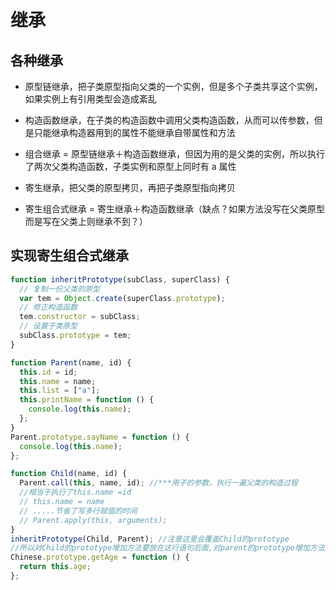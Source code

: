 # 继承

## 各种继承

- 原型链继承，把子类原型指向父类的一个实例，但是多个子类共享这个实例，如果实例上有引用类型会造成紊乱

- 构造函数继承，在子类的构造函数中调用父类构造函数，从而可以传参数，但是只能继承构造器用到的属性不能继承自带属性和方法

- 组合继承 = 原型链继承＋构造函数继承，但因为用的是父类的实例，所以执行了两次父类构造函数，子类实例和原型上同时有 a 属性

- 寄生继承，把父类的原型拷贝，再把子类原型指向拷贝

- 寄生组合式继承 = 寄生继承＋构造函数继承（缺点？如果方法没写在父类原型而是写在父类上则继承不到？）

## 实现寄生组合式继承

```js
function inheritPrototype(subClass, superClass) {
  // 复制一份父类的原型
  var tem = Object.create(superClass.prototype);
  // 修正构造函数
  tem.constructor = subClass;
  // 设置子类原型
  subClass.prototype = tem;
}

function Parent(name, id) {
  this.id = id;
  this.name = name;
  this.list = ["a"];
  this.printName = function () {
    console.log(this.name);
  };
}
Parent.prototype.sayName = function () {
  console.log(this.name);
};

function Child(name, id) {
  Parent.call(this, name, id); //***用子的参数，执行一遍父类的构造过程
  //相当于执行了this.name =id
  // this.name = name
  // .....节省了写多行赋值的时间
  // Parent.apply(this, arguments);
}
inheritPrototype(Child, Parent); //注意这里会覆盖Child的prototype
//所以对Child的prototype增加方法要放在这行语句后面,对parent的prototype增加方法要放在这行的前面
Chinese.prototype.getAge = function () {
  return this.age;
};
```
